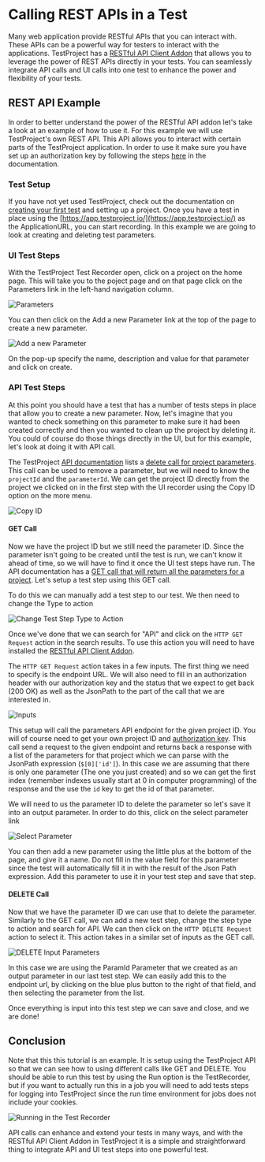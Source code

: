 # Calling REST APIs in a Test

Many web application provide RESTful APIs that you can interact with. These APIs can be a powerful way for testers to interact with the applications. TestProject has a [RESTful API Client Addon](../testproject-addons/available-addons/restful-api-client-addon.md) that allows you to leverage the power of REST APIs directly in your tests.  You can seamlessly integrate API calls and UI calls into one test to enhance the power and flexibility of your tests.

## REST API Example

In order to better understand the power of the RESTful API addon let's take a look at an example of how to use it. For this example we will use TestProject's own REST API. This API allows you to interact with certain parts of the TestProject application. In order to use it make sure you have set up an authorization key by following the steps [here](../api/getting-started-with-using-the-testproject-api.md) in the documentation.

### Test Setup

If you have not yet used TestProject, check out the documentation on [creating your first test](../using-the-smart-test-recorder/web-testing/creating-a-web-test-using-the-testproject-recorder.md) and setting up a project. Once you have a test in place using the [https://app.testproject.io/](https://app.testproject.io/) as the ApplicationURL, you can start recording.  In this example we are going to look at creating and deleting test parameters.

### UI Test Steps

With the TestProject Test Recorder open, click on a project on the home page. This will take you to the poject page and on that page click on the Parameters link in the left-hand navigation column.

![Parameters](../.gitbook/assets/image%20%2826%29.png)

You can then click on the Add a new Parameter link at the top of the page to create a new parameter.

![Add a new Parameter](../.gitbook/assets/image%20%28155%29.png)

On the pop-up specify the name, description and value for that parameter and click on create.

### API Test Steps

At this point you should have a test that has a number of tests steps in place that allow you to create a new parameter. Now, let's imagine that you wanted to check something on this parameter to make sure it had been created correctly and then you wanted to clean up the project by deleting it. You could of course do those things directly in the UI, but for this example, let's look at doing it with API call.

The TestProject [API documentation](https://api.testproject.io/docs/v2/) lists a [delete call for project parameters](https://api.testproject.io/docs/v2/#/ProjectParameters/ProjectParameters_DeleteProjectParameterAsync).  This call can be used to remove a parameter, but we will need to know the `projectId` and the `parameterId`.  We can get the project ID directly from the project we clicked on in the first step with the UI recorder using the Copy ID option on the more menu.

![Copy ID](../.gitbook/assets/image%20%2881%29.png)

#### GET Call

Now we have the project ID but we still need the parameter ID.  Since the parameter isn't going to be created until the test is run, we can't know it ahead of time, so we will have to find it once the UI test steps have run. The API documentation has a [GET call that will return all the parameters for a project](https://api.testproject.io/docs/v2/#/ProjectParameters/ProjectParameters_GetProjectParameters).  Let's setup a test step using this GET call.

To do this we can manually add a test step to our test.  We then need to change the Type to action

![Change Test Step Type to Action](../.gitbook/assets/image%20%2889%29.png)

 Once we've done that we can search for "API"  and click on the  `HTTP GET Request` action in the search results. To use this action you will need to have installed the [RESTful API Client Addon](../testproject-addons/available-addons/restful-api-client-addon.md).

The `HTTP GET Request` action takes in a few inputs.  The first thing we need to specify is the endpoint URL.  We will also need to fill in an authorization header with our authorization key and the status that we expect to get back \(200 OK\) as well as the JsonPath to the part of the call that we are interested in. 

![Inputs](../.gitbook/assets/image%20%28129%29.png)

This setup will call the parameters API endpoint for the given project ID. You will of course need to get your own project ID and [authorization key](../api/getting-started-with-using-the-testproject-api.md#getting-an-api-key). This call send a request to the given endpoint and returns back a response with a list of the parameters for that project which we can parse with the JsonPath expression \(`$[0]['id']`\). In this case we are assuming that there is only one parameter \(The one you just created\) and so we can get the first index  \(remember indexes usually start at 0 in computer programming\) of the response and the use the `id` key to get the id of that parameter.

We will need to us the parameter ID to delete the parameter so let's save it into an output parameter. In order to do this, click on the select parameter link

![Select Parameter](../.gitbook/assets/image%20%28123%29.png)

You can then add a new parameter using the little plus at the bottom of the page, and give it a name. Do not fill in the value field for this parameter since the test will automatically fill it in with the result of the Json Path expression. Add this parameter to use it in your test step and save that step.

#### DELETE Call

Now that we have the parameter ID we can use that to delete the parameter. Similarly to the GET call, we can add a new test step, change the step type to action and search for API. We can then click on the `HTTP DELETE Request` action to select it. This action takes in a similar set of inputs as the GET call.

![DELETE Input Parameters](../.gitbook/assets/image%20%2838%29.png)

In this case we are using the ParamId Parameter that we created as an output parameter in our last test step. We can easily add this to the endpoint url, by clicking on the blue plus button to the right of that field, and then selecting the parameter from the list.

Once everything is input into this test step we can save and close, and we are done!

## Conclusion

Note that this this tutorial is an example. It is setup using the TestProject API so that we can see how to using different calls like GET and DELETE. You should be able to run this test by using the Run option is the TestRecorder, but if you want to actually run this in a job you will need to add tests steps for logging into TestProject since the run time environment for jobs does not include your cookies.

![Running in the Test Recorder](../.gitbook/assets/image%20%28160%29.png)

API calls can enhance and extend your tests in many ways, and with the RESTful API Client Addon in TestProject it is a simple and straightforward thing to integrate API and UI test steps into one powerful test.

